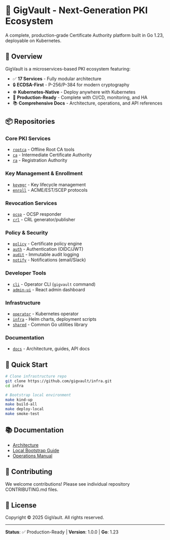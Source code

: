 # 🔐 GigVault - Next-Generation PKI Ecosystem

A complete, production-grade Certificate Authority platform built in Go 1.23, deployable on Kubernetes.

## 🌟 Overview

GigVault is a microservices-based PKI ecosystem featuring:

- ✅ **17 Services** - Fully modular architecture
- 🔒 **ECDSA-First** - P-256/P-384 for modern cryptography
- ☸️ **Kubernetes-Native** - Deploy anywhere with Kubernetes
- 🚀 **Production-Ready** - Complete with CI/CD, monitoring, and HA
- 📚 **Comprehensive Docs** - Architecture, operations, and API references

## 📦 Repositories

### Core PKI Services
- [`rootca`](https://github.com/gigvault/rootca) - Offline Root CA tools
- [`ca`](https://github.com/gigvault/ca) - Intermediate Certificate Authority
- [`ra`](https://github.com/gigvault/ra) - Registration Authority

### Key Management & Enrollment
- [`keymgr`](https://github.com/gigvault/keymgr) - Key lifecycle management
- [`enroll`](https://github.com/gigvault/enroll) - ACME/EST/SCEP protocols

### Revocation Services
- [`ocsp`](https://github.com/gigvault/ocsp) - OCSP responder
- [`crl`](https://github.com/gigvault/crl) - CRL generator/publisher

### Policy & Security
- [`policy`](https://github.com/gigvault/policy) - Certificate policy engine
- [`auth`](https://github.com/gigvault/auth) - Authentication (OIDC/JWT)
- [`audit`](https://github.com/gigvault/audit) - Immutable audit logging
- [`notify`](https://github.com/gigvault/notify) - Notifications (email/Slack)

### Developer Tools
- [`cli`](https://github.com/gigvault/cli) - Operator CLI (`gigvault` command)
- [`admin-ui`](https://github.com/gigvault/admin-ui) - React admin dashboard

### Infrastructure
- [`operator`](https://github.com/gigvault/operator) - Kubernetes operator
- [`infra`](https://github.com/gigvault/infra) - Helm charts, deployment scripts
- [`shared`](https://github.com/gigvault/shared) - Common Go utilities library

### Documentation
- [`docs`](https://github.com/gigvault/docs) - Architecture, guides, API docs

## 🚀 Quick Start

```bash
# Clone infrastructure repo
git clone https://github.com/gigvault/infra.git
cd infra

# Bootstrap local environment
make kind-up
make build-all
make deploy-local
make smoke-test
```

## 📚 Documentation

- [Architecture](https://github.com/gigvault/docs/blob/main/architecture/ARCHITECTURE.md)
- [Local Bootstrap Guide](https://github.com/gigvault/docs/blob/main/guides/BOOTSTRAP_LOCAL.md)
- [Operations Manual](https://github.com/gigvault/docs/blob/main/guides/OPSEC.md)

## 🤝 Contributing

We welcome contributions! Please see individual repository CONTRIBUTING.md files.

## 📄 License

Copyright © 2025 GigVault. All rights reserved.

---

**Status**: ✅ Production-Ready | **Version**: 1.0.0 | **Go**: 1.23

